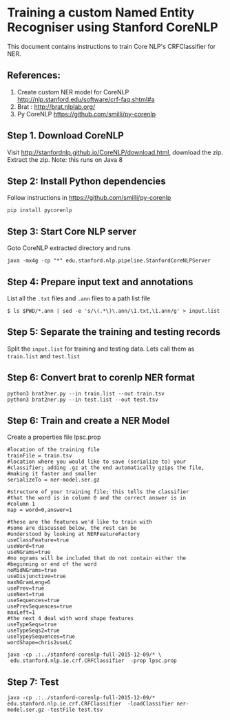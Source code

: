 # Training a custom Named Entity Recogniser using Stanford CoreNLP

This document contains instructions to train Core NLP's CRFClassifier for NER.

## References:
1. Create custom NER model for CoreNLP http://nlp.stanford.edu/software/crf-faq.shtml#a
2. Brat : http://brat.nlplab.org/
3. Py CoreNLP https://github.com/smilli/py-corenlp

## Step 1. Download CoreNLP
Visit http://stanfordnlp.github.io/CoreNLP/download.html,
download the zip.
Extract the zip.
Note: this runs on Java 8

## Step 2: Install Python dependencies

Follow instructions in https://github.com/smilli/py-corenlp

    pip install pycorenlp

## Step 3: Start Core NLP server
Goto CoreNLP extracted directory and runs

    java -mx4g -cp "*" edu.stanford.nlp.pipeline.StanfordCoreNLPServer

## Step 4: Prepare input text and annotations
List all the `.txt` files and `.ann` files to a path list file

    $ ls $PWD/*.ann | sed -e 's/\(.*\)\.ann/\1.txt,\1.ann/g' > input.list
    

## Step 5: Separate the training and testing records

Split the `input.list` for training and testing data. Lets call them as `train.list` and `test.list`

## Step 6: Convert brat to corenlp NER format


    python3 brat2ner.py --in train.list --out train.tsv
    python3 brat2ner.py --in test.list --out test.tsv

## Step 6: Train and create a NER Model

Create a properties file lpsc.prop

```
#location of the training file
trainFile = train.tsv
#location where you would like to save (serialize to) your
#classifier; adding .gz at the end automatically gzips the file,
#making it faster and smaller
serializeTo = ner-model.ser.gz

#structure of your training file; this tells the classifier
#that the word is in column 0 and the correct answer is in
#column 1
map = word=0,answer=1

#these are the features we'd like to train with
#some are discussed below, the rest can be
#understood by looking at NERFeatureFactory
useClassFeature=true
useWord=true
useNGrams=true
#no ngrams will be included that do not contain either the
#beginning or end of the word
noMidNGrams=true
useDisjunctive=true
maxNGramLeng=6
usePrev=true
useNext=true
useSequences=true
usePrevSequences=true
maxLeft=1
#the next 4 deal with word shape features
useTypeSeqs=true
useTypeSeqs2=true
useTypeySequences=true
wordShape=chris2useLC
```

    java -cp .:../stanford-corenlp-full-2015-12-09/* \
     edu.stanford.nlp.ie.crf.CRFClassifier  -prop lpsc.prop

## Step 7: Test
    java -cp .:../stanford-corenlp-full-2015-12-09/* edu.stanford.nlp.ie.crf.CRFClassifier  -loadClassifier ner-model.ser.gz -testFile test.tsv
